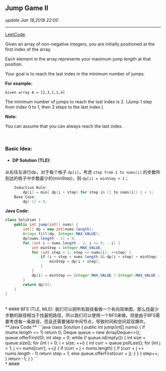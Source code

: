 ## Jump Game II
_update Jan 18,2018  22:00_

---
[LeetCode](https://leetcode.com/problems/jump-game-ii/description/)

Given an array of non-negative integers, you are initially positioned at the first index of the array.

Each element in the array represents your maximum jump length at that position.

Your goal is to reach the last index in the minimum number of jumps.

**For example:**

    Given array A = [2,3,1,1,4]

The minimum number of jumps to reach the last index is 2. (Jump 1 step from index 0 to 1, then 3 steps to the last index.)

**Note:** 

You can assume that you can always reach the last index.

<br>

### Basic Idea:
* #### DP Solution (TLE):
从右往左进行dp，对于每个格子 `dp[i]`，考虑 `step from 1 to nums[i]` 的步数所到达的格子中步数最少的(minStep)，则  `dp[i] = minStep + 1`；
```java
    Induction Rule:
        dp[i] = min{ dp[i + step] for step in (1 to nums[i]) } + 1;
    Base Case:
        dp[-1] = 0;
```
**Java Code:**
```java
class Solution {
    public int jump(int[] nums) {
        int[] dp = new int[nums.length];
        Arrays.fill(dp, Integer.MAX_VALUE);
        dp[nums.length - 1] = 0;
        for (int i = nums.length - 2; i >= 0; --i) {
            int minStep = Integer.MAX_VALUE;
            for (int step = 1; step <= nums[i]; ++step) {
                if (i + step < nums.length && dp[i + step] < minStep) {
                    minStep = dp[i + step];
                }
            }
            dp[i] = minStep == Integer.MAX_VALUE ? Integer.MAX_VALUE : minStep + 1;
        }
        return dp[0];
    }
}
```
<br>
* #### BFS (TLE, MLE):
我们可以把所有路径看做一个有向简单图，那么找最少步数的路径相当于找最短路径，所以我们可以使用一个BFS来做。但是由于BFS需要考虑每一条路径，而且还需要储存中间节点，导致时间和空间双双爆炸。  
**Java Code:**
```java
class Solution {
    public int jump(int[] nums) {
        if (nums.length == 1) return 0;
        Deque<Integer> queue = new ArrayDeque<>();
        queue.offerFirst(0);
        int step = 0;
        while (! queue.isEmpty()) {
            int size = queue.size();
            for (int i = 0; i < size; ++i) {
                int curr = queue.pollLast();
                for (int j = 1; j <= nums[curr]; ++j) {
                    if (curr + j < nums.length) {
                        if (curr + j == nums.length - 1) return step + 1;
                        else queue.offerFirst(curr + j);
                    }
                }
            }
            step++;
        }
        return -1;
    }
}
```
<br>
* #### 
















